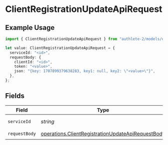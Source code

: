 # ClientRegistrationUpdateApiRequest

## Example Usage

```typescript
import { ClientRegistrationUpdateApiRequest } from "authlete-2/models/operations";

let value: ClientRegistrationUpdateApiRequest = {
  serviceId: "<id>",
  requestBody: {
    clientId: "<id>",
    token: "<value>",
    json: "{key: 1707899379638283, key1: null, key2: \"<value>\"}",
  },
};
```

## Fields

| Field                                                                                                                  | Type                                                                                                                   | Required                                                                                                               | Description                                                                                                            |
| ---------------------------------------------------------------------------------------------------------------------- | ---------------------------------------------------------------------------------------------------------------------- | ---------------------------------------------------------------------------------------------------------------------- | ---------------------------------------------------------------------------------------------------------------------- |
| `serviceId`                                                                                                            | *string*                                                                                                               | :heavy_check_mark:                                                                                                     | A service ID.                                                                                                          |
| `requestBody`                                                                                                          | [operations.ClientRegistrationUpdateApiRequestBody](../../models/operations/clientregistrationupdateapirequestbody.md) | :heavy_check_mark:                                                                                                     | N/A                                                                                                                    |